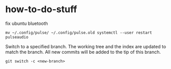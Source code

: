 # how-to-do-stuff

fix ubuntu bluetooth
```
mv ~/.config/pulse/ ~/.config/pulse.old systemctl --user restart pulseaudio
```

Switch to a specified branch. The working tree and the index are updated to match the branch. All new commits will be added to the tip of this branch.
```
git switch -c <new-branch>
```

